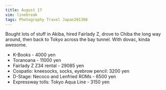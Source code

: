 ```yaml
---
title: August 17
vim: linebreak
tags: Photography Travel Japan201308
---
```


Bought lots of stuff in Akiba, hired Fairlady Z, drove to Chiba the long way around, then back to Tokyo across the bay tunnel. With dovac, kinda awesome.

* K-Books - 4000 yen
* Toranoana - 11000 yen
* Fairlady Z Z34 rental - 29085 yen
* Cospatio: kneesocks, socks, eyebrow pencil: 3200 yen
* D-Stage: Necoco and Lenfried ROMs - 6500 yen
* Expressway tolls: Tokyo Aqua Line - 3150 yen
